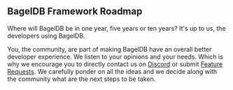 ## BagelDB Framework Roadmap

Where will BagelDB be in one year, five years or ten years? It's up to us, the developers using BagelDB.

You, the community, are part of making BagelDB have an overall better developer experience. We listen to your opinions and your needs. Which is why we encourage you to directly contact us on [Discord](https://discord.gg/49hq7wu) or submit [Feature Requests](https://github.com/bageldb/libraries/issues/new/choose). We carefully ponder on all the ideas and we decide along with the community what are the next steps to be taken.
